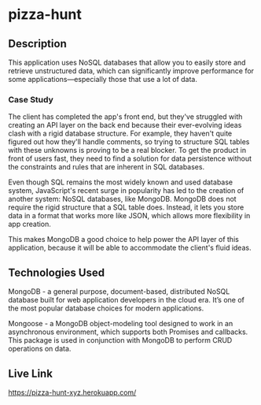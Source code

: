 # pizza-hunt

## Description
This application uses NoSQL databases that allow you to easily store and retrieve unstructured data, which can significantly improve performance for some applications—especially those that use a lot of data.

### Case Study
The client has completed the app's front end, but they've struggled with creating an API layer on the back end because their ever-evolving ideas clash with a rigid database structure. For example, they haven't quite figured out how they'll handle comments, so trying to structure SQL tables with these unknowns is proving to be a real blocker. To get the product in front of users fast, they need to find a solution for data persistence without the constraints and rules that are inherent in SQL databases.

Even though SQL remains the most widely known and used database system, JavaScript's recent surge in popularity has led to the creation of another system: NoSQL databases, like MongoDB. MongoDB does not require the rigid structure that a SQL table does. Instead, it lets you store data in a format that works more like JSON, which allows more flexibility in app creation.

This makes MongoDB a good choice to help power the API layer of this application, because it will be able to accommodate the client's fluid ideas.

## Technologies Used

 MongoDB - a general purpose, document-based, distributed NoSQL database built for web application developers in the cloud era. It’s one of the most popular database choices for modern applications.

Mongoose - a MongoDB object-modeling tool designed to work in an asynchronous environment, which supports both Promises and callbacks. This package is used in conjunction with MongoDB to perform CRUD operations on data.


## Live Link 
https://pizza-hunt-xyz.herokuapp.com/






